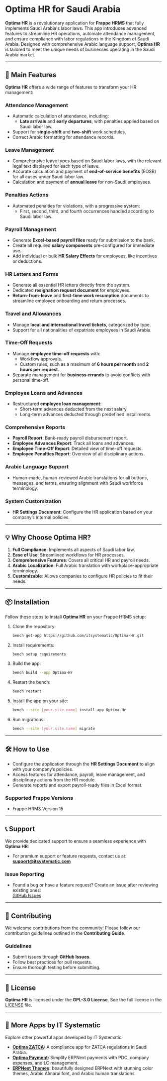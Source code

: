 # Optima HR for Saudi Arabia

**Optima HR** is a revolutionary application for **Frappe HRMS** that fully implements Saudi Arabia's labor laws. This app introduces advanced features to streamline HR operations, automate attendance management, and ensure compliance with labor regulations in the Kingdom of Saudi Arabia. Designed with comprehensive Arabic language support, **Optima HR** is tailored to meet the unique needs of businesses operating in the Saudi Arabia market.

---

## 🚀 Main Features

**Optima HR** offers a wide range of features to transform your HR management:

### **Attendance Management**
- Automatic calculation of attendance, including:
  - **Late arrivals** and **early departures**, with penalties applied based on Saudi labor law.
- Support for **single-shift** and **two-shift** work schedules.
- Correct Arabic formatting for attendance records.

### **Leave Management**
- Comprehensive leave types based on Saudi labor laws, with the relevant legal text displayed for each type of leave.
- Accurate calculation and payment of **end-of-service benefits** (EOSB) for all cases under Saudi labor law.
- Calculation and payment of **annual leave** for non-Saudi employees.

### **Penalties Actions**
- Automated penalties for violations, with a progressive system:
  - First, second, third, and fourth occurrences handled according to Saudi labor law.

### **Payroll Management**
- Generate **Excel-based payroll files** ready for submission to the bank.
- Create all required **salary components** pre-configured for immediate use.
- Add individual or bulk **HR Salary Effects** for employees, like incentives or deductions.

### **HR Letters and Forms**
- Generate all essential HR letters directly from the system.
- Dedicated **resignation request document** for employees.
- **Return-from-leave** and **first-time work resumption** documents to streamline employee onboarding and return processes.

### **Travel and Allowances**
- Manage **local and international travel tickets**, categorized by type.
- Support for all nationalities of expatriate employees in Saudi Arabia.

### **Time-Off Requests**
- Manage **employee time-off requests** with:
  - Workflow approvals.
  - Custom rules, such as a maximum of **6 hours per month** and **2 hours per request**.
- Separate management for **business errands** to avoid conflicts with personal time-off.

### **Employee Loans and Advances**
- Restructured **employee loan management**:
  - Short-term advances deducted from the next salary.
  - Long-term advances deducted through predefined installments.

### **Comprehensive Reports**
- **Payroll Report**: Bank-ready payroll disbursement report.
- **Employee Advances Report**: Track all loans and advances.
- **Employee Time-Off Report**: Detailed view of time-off requests.
- **Employee Penalties Report**: Overview of all disciplinary actions.

### **Arabic Language Support**
- Human-made, human-reviewed Arabic translations for all buttons, messages, and terms, ensuring alignment with Saudi workforce terminology.

### **System Customization**
- **HR Settings Document**: Configure the HR application based on your company’s internal policies.

---

## 💡 Why Choose Optima HR?

1. **Full Compliance**: Implements all aspects of Saudi labor law.
2. **Ease of Use**: Streamlined workflows for HR processes.
3. **Comprehensive Features**: Covers all critical HR and payroll needs.
4. **Arabic Localization**: Full Arabic translation with workplace-appropriate terminology.
5. **Customizable**: Allows companies to configure HR policies to fit their needs.

---

## 📦 Installation

Follow these steps to install **Optima HR** on your Frappe HRMS setup:

1. Clone the repository:
   ```bash
   bench get-app https://github.com/itsystematic/Optima-Hr.git
   ```
2. Install requirements:
   ```bash
   bench setup requirements
   ```
3. Build the app:
   ```bash
   bench build --app Optima-Hr
   ```
4. Restart the bench:
   ```bash
   bench restart
   ```
5. Install the app on your site:
   ```bash
   bench --site [your.site.name] install-app Optima-Hr
   ```
6. Run migrations:
   ```bash
   bench --site [your.site.name] migrate
   ```

---

## 🛠️ How to Use

- Configure the application through the **HR Settings Document** to align with your company’s policies.
- Access features for attendance, payroll, leave management, and disciplinary actions from the HR module.
- Generate reports and export payroll-ready files in Excel format.

### Supported Frappe Versions
- Frappe HRMS Version 15

---

## 📞 Support

We provide dedicated support to ensure a seamless experience with **Optima HR**:

- For premium support or feature requests, contact us at:  
  **support@itsystematic.com**

### **Issue Reporting**
- Found a bug or have a feature request? Create an issue after reviewing existing ones:  
  [GitHub Issues](https://github.com/itsystematic/Optima-Hr/issues)

---

## 🤝 Contributing

We welcome contributions from the community! Please follow our contribution guidelines outlined in the **Contributing Guide**.

### Guidelines
- Submit issues through **GitHub Issues**.
- Follow best practices for pull requests.
- Ensure thorough testing before submitting.

---

## 📜 License

**Optima HR** is licensed under the **GPL-3.0 License**. See the full license in the [LICENSE](https://github.com/itsystematic/Optima-Hr/blob/version-15/LICENSE) file.

---

## 📂 More Apps by IT Systematic

Explore other powerful apps developed by IT Systematic:

- **[Optima ZATCA](https://github.com/itsystematic/optima_zatca):** A compliance app for ZATCA regulations in Saudi Arabia.
- **[Optima Payment](https://github.com/itsystematic/optima_payment):** Simplify ERPNext payments with PDC, company expenses, and LC management.
- **[ERPNext Themes](https://github.com/itsystematic/themes):** beautifully designed ERPNext with stunning color themes, Arabic Almarai font, and Arabic human translations.
